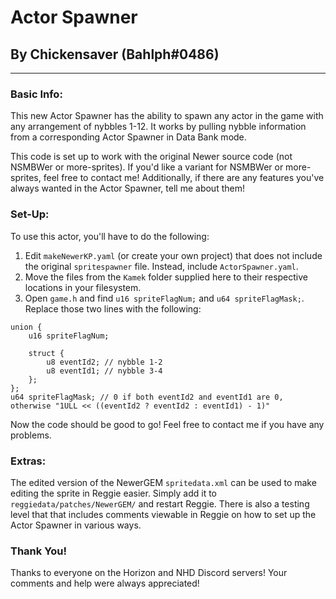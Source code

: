 # Actor Spawner
## By Chickensaver (Bahlph#0486)

----

### Basic Info:
This new Actor Spawner has the ability to spawn any actor in the game with any arrangement of nybbles 1-12.  It works by pulling nybble information from a corresponding Actor Spawner in Data Bank mode.

This code is set up to work with the original Newer source code (not NSMBWer or more-sprites).  If you'd like a variant for NSMBWer or more-sprites, feel free to contact me!  Additionally, if there are any features you've always wanted in the Actor Spawner, tell me about them!

### Set-Up:
To use this actor, you'll have to do the following:
1. Edit `makeNewerKP.yaml` (or create your own project) that does not include the original `spritespawner` file.  Instead, include `ActorSpawner.yaml`.
2. Move the files from the `Kamek` folder supplied here to their respective locations in your filesystem.
3. Open `game.h` and find `u16 spriteFlagNum;` and `u64 spriteFlagMask;`.  Replace those two lines with the following:
```
union {
    u16 spriteFlagNum;

    struct {
        u8 eventId2; // nybble 1-2
        u8 eventId1; // nybble 3-4
    };
};
u64 spriteFlagMask; // 0 if both eventId2 and eventId1 are 0, otherwise "1ULL << ((eventId2 ? eventId2 : eventId1) - 1)"
```

Now the code should be good to go!  Feel free to contact me if you have any problems.

### Extras:
The edited version of the NewerGEM `spritedata.xml` can be used to make editing the sprite in Reggie easier.  Simply add it to `reggiedata/patches/NewerGEM/` and restart Reggie.  There is also a testing level that that includes comments viewable in Reggie on how to set up the Actor Spawner in various ways.

### Thank You!
Thanks to everyone on the Horizon and NHD Discord servers!  Your comments and help were always appreciated!